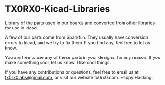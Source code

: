TX0RX0-Kicad-Libraries
======================

Library of the parts used in our boards and converted from other libraries for use in kicad.

A few of our parts come from Sparkfun. They usually have conversion errors to kicad, and we try to fix them. 
If you find any, feel free to let us know.

You are free to use any of these parts in your designs, for any reason. If you make something cool, let us know. 
I like cool things.

If you have any contributions or questions, feel free to email us at tx0rx0labs@gmail.com, or visit
our website tx0rx0.com. Happy Hacking.

